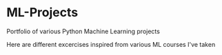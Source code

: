 # ML-Projects
Portfolio of various Python Machine Learning projects

Here are different excercises inspired from various ML courses I've taken
